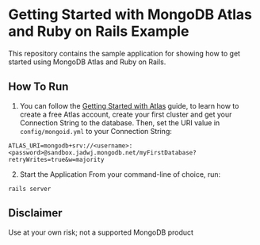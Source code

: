 # Getting Started with MongoDB Atlas and Ruby on Rails Example

This repository contains the sample application for showing how to get started using MongoDB Atlas and Ruby on Rails.

## How To Run

1. You can follow the [Getting Started with Atlas](https://docs.atlas.mongodb.com/getting-started/) guide, to learn how to create a free Atlas account, create your first cluster and get your Connection String to the database.
Then, set the URI value in `config/mongoid.yml` to your Connection String:
```
ATLAS_URI=mongodb+srv://<username>:<password>@sandbox.jadwj.mongodb.net/myFirstDatabase?retryWrites=true&w=majority
```

2. Start the Application
 From your command-line of choice, run:
```
rails server
```

## Disclaimer

Use at your own risk; not a supported MongoDB product